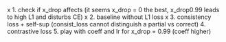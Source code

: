 x 1. check if x_drop affects (it seems x_drop = 0 the best, x_drop0.99 leads to high L1 and disturbs CE)
x 2. baseline without L1 loss
x 3. consistency loss + self-sup (consist_loss cannot distinguish a partial vs correct)
4. contrastive loss
5. play with coeff and lr for x_drop = 0.99 (coeff higher)
